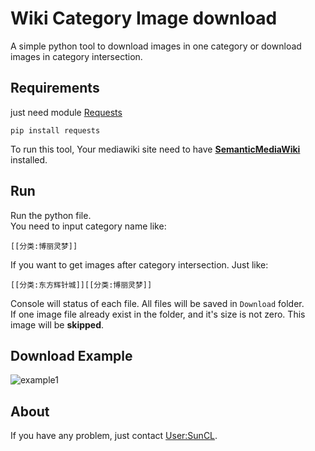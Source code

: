 # Wiki Category Image download
A simple python tool to download images in one category or download
images in category intersection.

## Requirements
just need module [Requests](https://github.com/psf/requests)
```shell script
pip install requests
```
To run this tool, Your mediawiki site need to have [**SemanticMediaWiki**](https://github.com/SemanticMediaWiki/SemanticMediaWiki) installed.

## Run
Run the python file.  
You need to input category name like:
```shell script
[[分类:博丽灵梦]]
```
If you want to get images after category intersection.
Just like:
```shell script
[[分类:东方辉针城]][[分类:博丽灵梦]]
```
Console will status of each file. All files will be saved in `Download` folder.  
If one image file already exist in the folder, and it's size is not zero. This image
will be **skipped**.

## Download Example
![example1](https://a774500050.github.io/img/post-img-wikicatimgdown-exsample3.png)
## About
If you have any problem, just contact [User:SunCL](https://thwiki.cc/User:SunCL).
